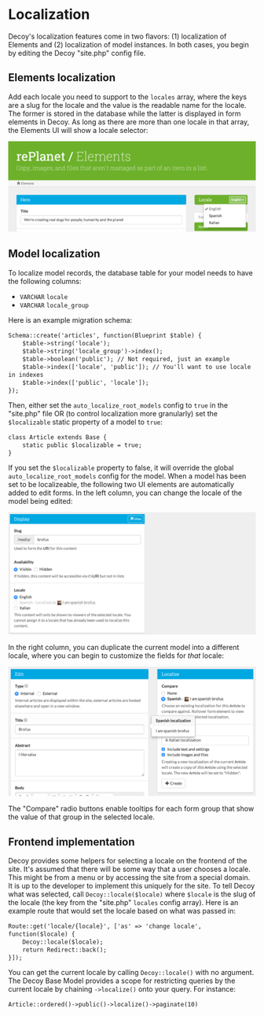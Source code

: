 # Localization

Decoy's localization features come in two flavors: (1) localization of Elements and (2) localization of model instances.  In both cases, you begin by editing the Decoy "site.php" config file.

## Elements localization

Add each locale you need to support to the `locales` array, where the keys are a slug for the locale and the value is the readable name for the locale.  The former is stored in the database while the latter is displayed in form elements in Decoy.  As long as there are more than one locale in that array, the Elements UI will show a locale selector:

![](assets/img/localization-elements.png)

## Model localization

To localize model records, the database table for your model needs to have the following columns:

- `VARCHAR` `locale`
- `VARCHAR` `locale_group`

Here is an example migration schema:

```php?start_inline=1
Schema::create('articles', function(Blueprint $table) {
	$table->string('locale');
	$table->string('locale_group')->index();
	$table->boolean('public'); // Not required, just an example
	$table->index(['locale', 'public']); // You'll want to use locale in indexes
	$table->index(['public', 'locale']);
});
```

Then, either set the `auto_localize_root_models` config to `true` in the "site.php" file OR (to control localization more granularly) set the `$localizable` static property of a model to `true`:

```php?start_inline=1
class Article extends Base {
	static public $localizable = true;
}
```

If you set the `$localizable` property to false, it will override the global `auto_localize_root_models` config for the model.  When a model has been set to be localizeable, the following two UI elements are automatically added to edit forms.  In the left column, you can change the locale of the model being edited:

![](assets/img/localization-model-1.png)

In the right column, you can duplicate the current model into a different locale, where you can begin to customize the fields for *that* locale:

![](assets/img/localization-model-2.png)

The "Compare" radio buttons enable tooltips for each form group that show the value of that group in the selected locale.

## Frontend implementation

Decoy provides some helpers for selecting a locale on the frontend of the site.  It's assumed that there will be some way that a user chooses a locale.  This might be from a menu or by accessing the site from a special domain.  It is up to the developer to implement this uniquely for the site.  To tell Decoy what was selected, call `Decoy::locale($locale)` where `$locale` is the slug of the locale (the key from the "site.php" `locales` config array).  Here is an example route that would set the locale based on what was passed in:

```php?start_inline=1
Route::get('locale/{locale}', ['as' => 'change locale', function($locale) {
	Decoy::locale($locale);
	return Redirect::back();
}]);
```

You can get the current locale by calling `Decoy::locale()` with no argument.  The Decoy Base Model provides a scope for restricting queries by the current locale by chaining `->localize()` onto your query.  For instance:

```php?start_inline=1
Article::ordered()->public()->localize()->paginate(10)
```
